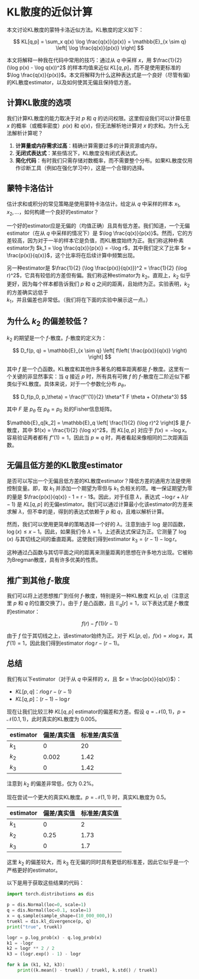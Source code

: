 # KL散度的近似计算

本文讨论KL散度的蒙特卡洛近似方法。KL散度的定义如下：

$$
KL[q,p] = \sum_x q(x) \log \frac{q(x)}{p(x)} = \mathbb{E}_{x \sim q} \left[ \log \frac{q(x)}{p(x)} \right]
$$

本文将解释一种我在代码中常用的技巧：通过从 $q$ 中采样 $x$，用 $\frac{1}{2} (\log p(x) - \log q(x))^2$ 的样本均值来近似 $KL[q,p]$，而不是使用更标准的 $\log \frac{q(x)}{p(x)}$。本文将解释为什么这种表达式是一个良好（尽管有偏）的KL散度estimator，以及如何使其无偏且保持低方差。

## 计算KL散度的选项

我们计算KL散度的能力取决于对 $p$ 和 $q$ 的访问权限。这里假设我们可以计算任意 $x$ 的概率（或概率密度）$p(x)$ 和 $q(x)$，但无法解析地计算对 $x$ 的求和。为什么无法解析计算呢？

1. **计算量或内存需求过高**：精确计算需要过多的计算资源或内存。
2. **无闭式表达式**：某些情况下，KL散度没有闭式表达式。
3. **简化代码**：有时我们只需存储对数概率，而不需要整个分布。如果KL散度仅用作诊断工具（例如在强化学习中），这是一个合理的选择。

## 蒙特卡洛估计

估计求和或积分的常见策略是使用蒙特卡洛估计。给定从 $q$ 中采样的样本 $x_1, x_2, \dots$，如何构建一个良好的estimator？

一个好的estimator应是无偏的（均值正确）且具有低方差。我们知道，一个无偏estimator（在从 $q$ 中采样的情况下）是 $\log \frac{q(x)}{p(x)}$。然而，它的方差较高，因为对于一半的样本它是负值，而KL散度始终为正。我们称这种朴素estimator为 $k_1 = \log \frac{q(x)}{p(x)} = -\log r$，其中我们定义了比率 $r = \frac{p(x)}{q(x)}$，这个比率将在后续计算中频繁出现。

另一种estimator是 $\frac{1}{2} (\log \frac{p(x)}{q(x)})^2 = \frac{1}{2} (\log r)^2$，它具有较低的方差但有偏。我们称这种estimator为 $k_2$。直观上，$k_2$ 似乎更好，因为每个样本都告诉我们 $p$ 和 $q$ 之间的距离，且始终为正。实验表明，$k_2$ 的方差确实远低于 $k_1$，并且偏差也非常低。（我们将在下面的实验中展示这一点。）

## 为什么 $k_2$ 的偏差较低？

$k_2$ 的期望是一个 $f$-散度。$f$-散度的定义为：

$$
D_f(p, q) = \mathbb{E}_{x \sim q} \left[ f\left( \frac{p(x)}{q(x)} \right) \right]
$$

其中 $f$ 是一个凸函数。KL散度和其他许多著名的概率距离都是 $f$-散度。这里有一个关键的非显然事实：当 $q$ 接近 $p$ 时，所有具有可微 $f$ 的 $f$-散度在二阶近似下都类似于KL散度。具体来说，对于一个参数化分布 $p_\theta$，

$$
D_f(p_0, p_\theta) = \frac{f''(1)}{2} \theta^T F \theta + O(\theta^3)
$$

其中 $F$ 是 $p_\theta$ 在 $p_\theta = p_0$ 处的Fisher信息矩阵。

$\mathbb{E}_q[k_2] = \mathbb{E}_q \left[ \frac{1}{2} (\log r)^2 \right]$ 是 $f$-散度，其中 $f(x) = \frac{1}{2} (\log x)^2$，而 $KL[q,p]$ 对应于 $f(x) = -\log x$。容易验证两者都有 $f''(1) = 1$，因此当 $p \approx q$ 时，两者看起来像相同的二次距离函数。

## 无偏且低方差的KL散度estimator

是否可以写出一个无偏且低方差的KL散度estimator？降低方差的通用方法是使用控制变量。即，取 $k_1$ 并添加一个期望为零但与 $k_1$ 负相关的项。唯一保证期望为零的量是 $\frac{p(x)}{q(x)} - 1 = r - 1$。因此，对于任意 $\lambda$，表达式 $-\log r + \lambda (r - 1)$ 是 $KL[q,p]$ 的无偏estimator。我们可以通过计算最小化该estimator的方差来求解 $\lambda$，但不幸的是，得到的表达式依赖于 $p$ 和 $q$，且难以解析计算。

然而，我们可以使用更简单的策略选择一个好的 $\lambda$。注意到由于 $\log$ 是凹函数，$\log(x) \leq x - 1$。因此，如果我们令 $\lambda = 1$，上述表达式保证为正。它测量了 $\log(x)$ 与其切线之间的垂直距离。这使我们得到estimator $k_3 = (r - 1) - \log r$。

这种通过凸函数与其切平面之间的距离来测量距离的思想在许多地方出现。它被称为Bregman散度，具有许多优美的性质。

## 推广到其他 $f$-散度

我们可以将上述思想推广到任何 $f$-散度，特别是另一种KL散度 $KL[p,q]$（注意这里 $p$ 和 $q$ 的位置交换了）。由于 $f$ 是凸函数，且 $\mathbb{E}_q[r] = 1$，以下表达式是 $f$-散度的estimator：

$$
f(r) - f'(1)(r - 1)
$$

由于 $f$ 位于其切线之上，该estimator始终为正。对于 $KL[p,q]$，$f(x) = x \log x$，其 $f'(1) = 1$，因此我们得到estimator $r \log r - (r - 1)$。

## 总结

我们有以下estimator（对于从 $q$ 中采样的 $x$，且 $r = \frac{p(x)}{q(x)}$）：

- $KL[p,q]$：$r \log r - (r - 1)$
- $KL[q,p]$：$(r - 1) - \log r$

现在让我们比较三种 $KL[q,p]$ estimator的偏差和方差。假设 $q = \mathcal{N}(0, 1)$，$p = \mathcal{N}(0.1, 1)$，此时真实的KL散度为 $0.005$。

| estimator | 偏差/真实值 | 标准差/真实值 |
| --------- | ----------- | ------------- |
| $k_1$     | 0           | 20            |
| $k_2$     | 0.002       | 1.42          |
| $k_3$     | 0           | 1.42          |

注意到 $k_2$ 的偏差非常低，仅为 $0.2\%$。

现在尝试一个更大的真实KL散度。$p = \mathcal{N}(1, 1)$ 时，真实KL散度为 $0.5$。

| estimator | 偏差/真实值 | 标准差/真实值 |
| --------- | ----------- | ------------- |
| $k_1$     | 0           | 2             |
| $k_2$     | 0.25        | 1.73          |
| $k_3$     | 0           | 1.7           |

这里 $k_2$ 的偏差较大，而 $k_3$ 在无偏的同时具有更低的标准差，因此它似乎是一个严格更好的estimator。

以下是用于获取这些结果的代码：

```python
import torch.distributions as dis

p = dis.Normal(loc=0, scale=1)
q = dis.Normal(loc=0.1, scale=1)
x = q.sample(sample_shape=(10_000_000,))
truekl = dis.kl_divergence(p, q)
print("true", truekl)

logr = p.log_prob(x) - q.log_prob(x)
k1 = -logr
k2 = logr ** 2 / 2
k3 = (logr.exp() - 1) - logr

for k in (k1, k2, k3):
    print((k.mean() - truekl) / truekl, k.std() / truekl)
```
